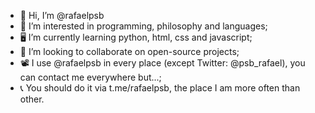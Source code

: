 - 👋 Hi, I’m @rafaelpsb
- 👀 I’m interested in programming, philosophy and languages;
- 🖥️ I’m currently learning python, html, css and javascript;
- 💞️ I’m looking to collaborate on open-source projects;
- 📽️ I use @rafaelpsb in every place (except Twitter: @psb_rafael), you can contact me everywhere but...;
- 📞 You should do it via t.me/rafaelpsb, the place I am more often than other.

<!---
rafaelpsb/rafaelpsb
--->
